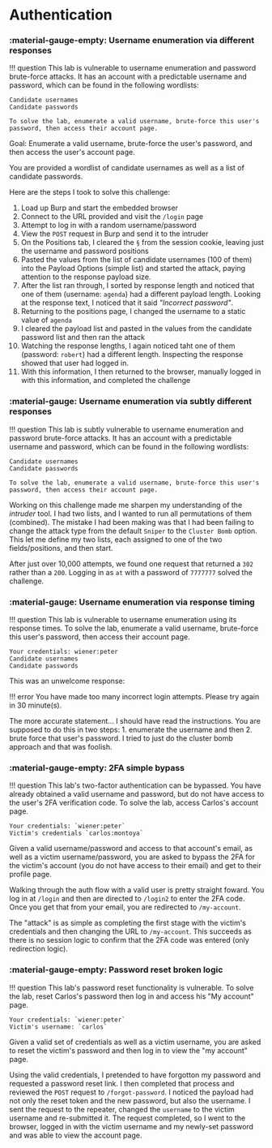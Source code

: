 # Authentication

### :material-gauge-empty: Username enumeration via different responses

!!! question
    This lab is vulnerable to username enumeration and password brute-force attacks. It has an account with a predictable username and password, which can be found in the following wordlists:

    Candidate usernames
    Candidate passwords

    To solve the lab, enumerate a valid username, brute-force this user's password, then access their account page.


Goal: Enumerate a valid username, brute-force the user's password, and then access the user's account page.

You are provided a wordlist of candidate usernames as well as a list of candidate passwords.

Here are the steps I took to solve this challenge:

1. Load up Burp and start the embedded browser
1. Connect to the URL provided and visit the `/login` page
1. Attempt to log in with a random username/password
1. View the `POST` request in Burp and send it to the intruder
1. On the Positions tab, I cleared the `§` from the session cookie, leaving just the username and password positions
1. Pasted the values from the list of candidate usernames (100 of them) into the Payload Options (simple list) and started the attack, paying attention to the response payload size.
1. After the list ran through, I sorted by response length and noticed that one of them (username: `agenda`) had a different payload length. Looking at the response text, I noticed that it said _"Incorrect password"_. 
1. Returning to the positions page, I changed the username to a static value of `agenda`
1. I cleared the payload list and pasted in the values from the candidate password list and then ran the attack
1. Watching the response lengths, I again noticed taht one of them (password: `robert`) had a different length. Inspecting the response showed that user had logged in. 
1. With this information, I then returned to the browser, manually logged in with this information, and completed the challenge

### :material-gauge: Username enumeration via subtly different responses

!!! question
    This lab is subtly vulnerable to username enumeration and password brute-force attacks. It has an account with a predictable username and password, which can be found in the following wordlists:

    Candidate usernames
    Candidate passwords

    To solve the lab, enumerate a valid username, brute-force this user's password, then access their account page.

Working on this challenge made me sharpen my understanding of the _intruder_ tool. I had two lists, and I wanted to run all permutations of them (combined). The mistake I had been making was that I had been failing to change the attack type from the default `Sniper` to the `Cluster Bomb` option. This let me define my two lists, each assigned to one of the two fields/positions, and then start.

After just over 10,000 attempts, we found one request that returned a `302` rather than a `200`. Logging in as `at` with a password of `7777777` solved the challenge.


### :material-gauge: Username enumeration via response timing

!!! question
    This lab is vulnerable to username enumeration using its response times. To solve the lab, enumerate a valid username, brute-force this user's password, then access their account page.

    Your credentials: wiener:peter
    Candidate usernames
    Candidate passwords


This was an unwelcome response:

!!! error 
    You have made too many incorrect login attempts. Please try again in 30 minute(s).

The more accurate statement... I should have read the instructions. You are supposed to do this in two steps: 1. enumerate the username and then 2. brute force that user's password. I tried to just do the cluster bomb approach and that was foolish.





### :material-gauge-empty: 2FA simple bypass

!!! question
    This lab's two-factor authentication can be bypassed. You have already obtained a valid username and password, but do not have access to the user's 2FA verification code. To solve the lab, access Carlos's account page.

    Your credentials: `wiener:peter`
    Victim's credentials `carlos:montoya`

Given a valid username/password and access to that account's email, as well as a victim username/password, you are asked to bypass the 2FA for the victim's account (you do not have access to their email) and get to their profile page.

Walking through the auth flow with a valid user is pretty straight foward. You log in at `/login` and then are directed to `/login2` to enter the 2FA code. Once you get that from your email, you are redirected to `/my-account`.

The "attack" is as simple as completing the first stage with the victim's credentials and then changing the URL to `/my-account`. This succeeds as there is no session logic to confirm that the 2FA code was entered (only redirection logic).

### :material-gauge-empty: Password reset broken logic

!!! question
    This lab's password reset functionality is vulnerable. To solve the lab, reset Carlos's password then log in and access his "My account" page.

    Your credentials: `wiener:peter`
    Victim's username: `carlos`

Given a valid set of credentials as well as a victim username, you are asked to reset the victim's password and then log in to view the "my account" page.

Using the valid credentials, I pretended to have forgotton my password and requested a password reset link. I then completed that process and reviewed the `POST` request to `/forgot-password`. I noticed the payload had not only the reset token and the new password, but also the username. I sent the request to the repeater, changed the `username` to the victim username and re-submitted it. The request completed, so I went to the browser, logged in with the victim username and my newly-set password and was able to view the account page.
